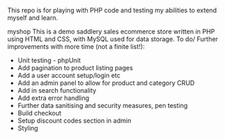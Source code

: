 
This repo is for playing with PHP code and testing my abilities to extend myself and learn.

myshop
This is a demo saddlery sales ecommerce store written in PHP using HTML and CSS, with MySQL used for data storage.
To do/ Further improvements with more time (not a finite list!):
- Unit testing - phpUnit
- Add pagination to product listing pages
- Add a user account setup/login etc
- Add an admin panel to allow for product and category CRUD
- Add in search functionality
- Add extra error handling
- Further data sanitising and security measures, pen testing
- Build checkout
- Setup discount codes section in admin
- Styling

